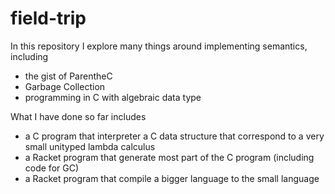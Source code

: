 # field-trip

In this repository I explore many things around implementing semantics, including
* the gist of ParentheC
* Garbage Collection
* programming in C with algebraic data type

What I have done so far includes
* a C program that interpreter a C data structure that correspond to a very small unityped lambda calculus
* a Racket program that generate most part of the C program (including code for GC)
* a Racket program that compile a bigger language to the small language


